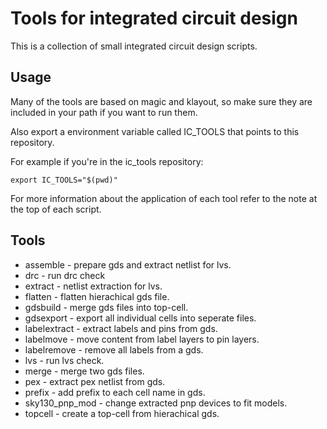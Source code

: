 # Tools for integrated circuit design

This is a collection of small integrated circuit design scripts.

## Usage

Many of the tools are based on magic and klayout, so make sure they are
included in your path if you want to run them. 

Also export a environment variable called IC_TOOLS that points
to this repository.

For example if you're in the ic_tools repository: 

```
export IC_TOOLS="$(pwd)"
```

For more information about the application of each tool 
refer to the note at the top of each script.

## Tools

- assemble          - prepare gds and extract netlist for lvs.
- drc               - run drc check
- extract           - netlist extraction for lvs.
- flatten           - flatten hierachical gds file.
- gdsbuild          - merge gds files into top-cell.
- gdsexport         - export all individual cells into seperate files.
- labelextract      - extract labels and pins from gds.
- labelmove         - move content from label layers to pin layers.
- labelremove       - remove all labels from a gds.
- lvs               - run lvs check.
- merge             - merge two gds files.
- pex               - extract pex netlist from gds.
- prefix            - add prefix to each cell name in gds.
- sky130_pnp_mod    - change extracted pnp devices to fit models.
- topcell           - create a top-cell from hierachical gds.



